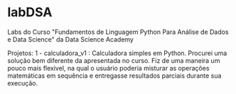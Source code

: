 # labDSA
Labs do Curso "Fundamentos de Linguagem Python Para Análise de Dados e Data Science" da Data Science Academy

Projetos:
1 - calculadora_v1 : Calculadora simples em Python. Procurei uma solução bem diferente da apresentada no curso. Fiz de uma maneira um pouco mais flexivel, na qual o usuário poderia misturar as operações matemáticas em sequência e entregasse resultados parciais durante sua execução. 
